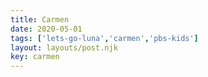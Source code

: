 ```yaml
---
title: Carmen
date: 2020-05-01
tags: ['lets-go-luna','carmen','pbs-kids']
layout: layouts/post.njk
key: carmen
---
```

